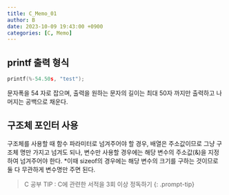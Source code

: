 ```yaml
---
title: C_Memo_01
author: B
date: 2023-10-09 19:43:00 +0900
categories: [C, Memo]
---
```


## printf 출력 형식
```c
printf(%-54.50s, "test");
```
문자폭을 54 자로 잡으며, 출력을 원하는 문자의 길이는 최대 50자 까지만 출력하고 나머지는 공백으로 채운다.

## 구조체 포인터 사용
구조체를 사용할 때 함수 파라미터로 넘겨주어야 할 경우, 배열은 주소값이므로 그냥 구조체 명만 가지고 넘겨도 되나, 변수만 사용할 경우에는 해당 변수의 주소값(&)을 지정하여 넘겨주어야 한다.
*이때 sizeof의 경우에는 해당 변수의 크기를 구하는 것이므로 둘 다 무관하게 변수명만 주면 된다.

> C 공부 TIP : C에 관련한 서적을 3회 이상 정독하기
{: .prompt-tip}